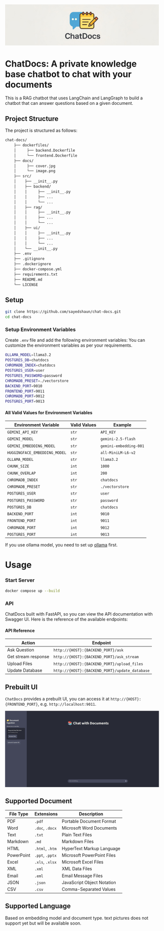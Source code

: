 ![alt text](docs/cover.jpg)

# ChatDocs: A private knowledge base chatbot to chat with your documents

This is a RAG chatbot that uses LangChain and LangGraph to build a chatbot that can answer questions based on a given document.

## Project Structure

The project is structured as follows:

```bash
chat-docs/
    ├── dockerfiles/
    │     ├── backend.Dockerfile
    │     └── frontend.Dockerfile
    ├── docs/
    │     ├── cover.jpg
    │     └── image.png
    ├── src/
    │    ├── __init__.py
    │    ├── backend/
    │    │     ├── __init__.py
    │    │     ├── ...
    │    │     └── ...
    │    ├── rag/
    │    │     ├── __init__.py
    │    │     ├── ...
    │    │     └── ...
    │    ├── ui/
    │    │     ├── __init__.py
    │    │     ├── ...
    │    │     └── ...
    │    └── __init__.py
    ├── .env
    ├── .gitignore
    ├── .dockerignore
    ├── docker-compose.yml
    ├── requirements.txt
    ├── README.md
    └── LICENSE
```

## Setup

```bash
git clone https://github.com/sayedshaun/chat-docs.git
cd chat-docs
```
### Setup Environment Variables

Create `.env` file and add the following environment variables:
You can customize the environment variables as per your requirements.
```bash
OLLAMA_MODEL=llama3.2
POSTGRES_DB=chatdocs
CHROMADB_INDEX=chatdocs
POSTGRES_USER=user
POSTGRES_PASSWORD=password
CHROMADB_PRESET=./vectorstore
BACKEND_PORT=9010
FRONTEND_PORT=9011
CHROMADB_PORT=9012
POSTGRES_PORT=9013
```

#### All Valid Values for Environment Variables

| Environment Variable          | Valid Values | Example                |
|-------------------------------|--------------|------------------------|
| `GEMINI_API_KEY`              | `str`        | `API_KEY`              |
| `GEMINI_MODEL`                | `str`        | `gemini-2.5-flash`     |
| `GEMINI_EMBEDDING_MODEL`      | `str`        | `gemini-embedding-001` |
| `HUGGINGFACE_EMBEDDING_MODEL` | `str`        | `all-MiniLM-L6-v2`     |
| `OLLAMA_MODEL`                | `str`        | `llama3.2`             |
| `CHUNK_SIZE`                  | `int`        | `1000`                 |
| `CHUNK_OVERLAP`               | `int`        | `200`                  |
| `CHROMADB_INDEX`              | `str`        | `chatdocs`             |
| `CHROMADB_PRESET`             | `str`        | `./vectorstore`        |    
| `POSTGRES_USER`               | `str`        | `user`                 |
| `POSTGRES_PASSWORD`           | `str`        | `password`             |
| `POSTGRES_DB`                 | `str`        | `chatdocs`             |
| `BACKEND_PORT`                | `int`        | `9010`                 |
| `FRONTEND_PORT`               | `int`        | `9011`                 |
| `CHROMADB_PORT`               | `int`        | `9012`                 |
| `POSTGRES_PORT`               | `int`        | `9013`                 |


If you use ollama model, you need to set up [ollama](https://ollama.com/download) first.

# Usage

### Start Server
```bash
docker compose up --build
```

### API

ChatDocs built with FastAPI, so you can view the API documentation with Swagger UI. Here is the reference of the available endpoints:

#### API Reference
| Action              | Endpoint                                       |
|---------------------|------------------------------------------------|
| Ask Question        | `http://{HOST}:{BACKEND_PORT}/ask`             |
| Get stream response | `http://{HOST}:{BACKEND_PORT}/ask_stream`      |
| Upload Files        | `http://{HOST}:{BACKEND_PORT}/upload_files`    |
| Update Database     | `http://{HOST}:{BACKEND_PORT}/update_database` |


## Prebuilt UI
`ChatDocs` provides a prebuilt UI, you can access it at `http://{HOST}:{FRONTEND_PORT}`, e.g. `http://localhost:9011`.

![alt text](docs/image.png)

## Supported Document
| File Type      | Extensions         | Description                |
|----------------|-------------------|----------------------------|
| PDF            | `.pdf`            | Portable Document Format   |
| Word           | `.doc`, `.docx`   | Microsoft Word Documents   |
| Text           | `.txt`            | Plain Text Files           |
| Markdown       | `.md`             | Markdown Files             |
| HTML           | `.html`, `.htm`   | HyperText Markup Language  |
| PowerPoint     | `.ppt`, `.pptx`   | Microsoft PowerPoint Files |
| Excel          | `.xls`, `.xlsx`   | Microsoft Excel Files      |
| XML            | `.xml`            | XML Data Files             |
| Email          | `.eml`            | Email Message Files        |
| JSON           | `.json`           | JavaScript Object Notation |
| CSV            | `.csv`            | Comma-Separated Values     |



## Supported Language
Based on embedding model and document type. text pictures does not support yet but will be available soon.